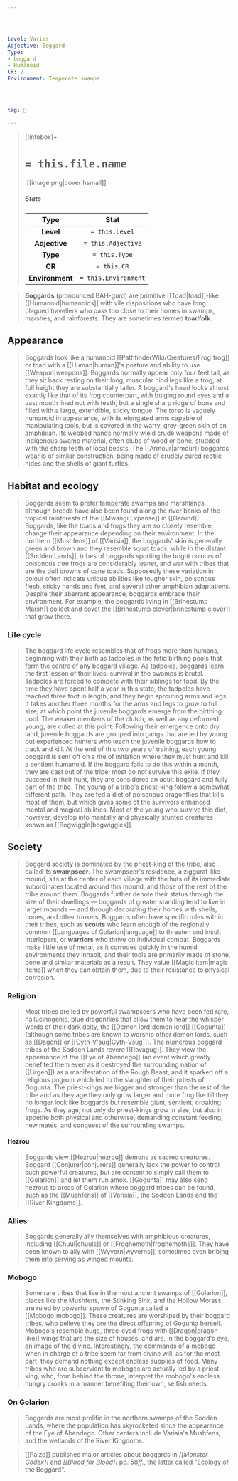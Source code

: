 ```yaml
---




Level: Varies
Adjective: Boggard
Type:
- boggard
- Humanoid
CR: 2
Environment: Temperate swamps




tag: 👹

---
```


> [!infobox]+
> #  `= this.file.name`
> ![[image.png|cover hsmall]]
> ##### Stats
> Type | Stat |
> :---:|:---:|
> **Level** | `= this.Level` |
> **Adjective** | `= this.Adjective` |
> **Type** | `= this.Type` |
> **CR** | `= this.CR` |
> **Environment** | `= this.Environment` |



> **Boggards** (pronounced BAH-gurd) are primitive [[Toad|toad]]-like [[Humanoid|humanoids]] with vile dispositions who have long plagued travellers who pass too close to their homes in swamps, marshes, and rainforests. They are sometimes termed **toadfolk**.



## Appearance

> Boggards look like a humanoid [[PathfinderWiki/Creatures/Frog|frog]] or toad with a [[Human|human]]'s posture and ability to use [[Weapon|weapons]]. Boggards normally appear only four feet tall, as they sit back resting on their long, muscular hind legs like a frog; at full height they are substantially taller. A boggard's head looks almost exactly like that of its frog counterpart, with bulging round eyes and a vast mouth lined not with teeth, but a single sharp ridge of bone and filled with a large, extendible, sticky tongue. The torso is vaguely humanoid in appearance, with its elongated arms capable of manipulating tools, but is covered in the warty, grey-green skin of an amphibian. Its webbed hands normally wield crude weapons made of indigenous swamp material, often clubs of wood or bone, studded with the sharp teeth of local beasts. The [[Armour|armour]] boggards wear is of similar construction, being made of crudely cured reptile hides and the shells of giant turtles.


## Habitat and ecology

> Boggards seem to prefer temperate swamps and marshlands, although breeds have also been found along the river banks of the tropical rainforests of the [[Mwangi Expanse]] in [[Garund]]. Boggards, like the toads and frogs they are so closely resemble, change their appearance depending on their environment. In the northern [[Mushfens]] of [[Varisia]], the boggards' skin is generally green and brown and they resemble squat toads, while in the distant [[Sodden Lands]], tribes of boggards sporting the bright colours of poisonous tree frogs are considerably leaner, and war with tribes that are the dull browns of cane toads. Supposedly these variation in colour often indicate unique abilities like tougher skin, poisonous flesh, sticky hands and feet, and several other amphibian adaptations. Despite their aberrant appearance, boggards embrace their environment. For example, the boggards living in [[Brinestump Marsh]] collect and covet the [[Brinestump clover|brinestump clover]] that grow there.


### Life cycle

> The boggard life cycle resembles that of frogs more than humans, beginning with their birth as tadpoles in the fetid birthing pools that form the centre of any boggard village. As tadpoles, boggards learn the first lesson of their lives: survival in the swamps is brutal. Tadpoles are forced to compete with their siblings for food. By the time they have spent half a year in this state, the tadpoles have reached three foot in length, and they begin sprouting arms and legs. It takes another three months for the arms and legs to grow to full size, at which point the juvenile boggards emerge from the birthing pool. The weaker members of the clutch, as well as any deformed young, are culled at this point.
> Following their emergence onto dry land, juvenile boggards are grouped into gangs that are led by young but experienced hunters who teach the juvenile boggards how to track and kill. At the end of this two years of training, each young boggard is sent off on a rite of initiation where they must hunt and kill a sentient humanoid. If the boggard fails to do this within a month, they are cast out of the tribe; most do not survive this exile. If they succeed in their hunt, they are considered an adult boggard and fully part of the tribe.
> The young of a tribe's priest-king follow a somewhat different path. They are fed a diet of poisonous dragonflies that kills most of them, but which gives some of the survivors enhanced mental and magical abilities. Most of the young who survive this diet, however, develop into mentally and physically stunted creatures known as [[Bogwiggle|bogwiggles]].


## Society

> Boggard society is dominated by the priest-king of the tribe, also called its **swampseer**. The swampseer's residence, a ziggurat-like mound, sits at the center of each village with the huts of its immediate subordinates located around this mound, and those of the rest of the tribe around them. Boggards further denote their status through the size of their dwellings — boggards of greater standing tend to live in larger mounds — and through decorating their homes with shells, bones, and other trinkets.
> Boggards often have specific roles within their tribes, such as **scouts** who learn enough of the regionally common [[Languages of Golarion|language]] to threaten and insult interlopers, or **warriors** who thrive on individual combat.
> Boggards make little use of metal, as it corrodes quickly in the humid environments they inhabit, and their tools are primarily made of stone, bone and similar materials as a result. They value [[Magic item|magic items]] when they can obtain them, due to their resistance to physical corrosion.


### Religion

> Most tribes are led by powerful swampseers who have been fed rare, hallucinogenic, blue dragonflies that allow them to hear the whisper words of their dark deity, the [[Demon lord|demon lord]] [[Gogunta]] (although some tribes are known to worship other demon lords, such as [[Dagon]] or [[Cyth-V'sug|Cyth-Vsug]]).
> The numerous boggard tribes of the Sodden Lands revere [[Rovagug]]. They view the appearance of the [[Eye of Abendego]] (an event which greatly benefited them even as it destroyed the surrounding nation of [[Lirgen]]) as a manifestation of the Rough Beast, and it sparked off a religious pogrom which led to the slaughter of their priests of Gogunta.
> The priest-kings are bigger and stronger than the rest of the tribe and as they age they only grow larger and more frog like till they no longer look like boggards but resemble giant, sentient, croaking frogs. As they age, not only do priest-kings grow in size, but also in appetite both physical and otherwise, demanding constant feeding, new mates, and conquest of the surrounding swamps.


#### Hezrou

> Boggards view [[Hezrou|hezrou]] demons as sacred creatures. Boggard [[Conjurer|conjurers]] generally lack the power to control such powerful creatures, but are content to simply call them to [[Golarion]] and let them run amok. [[Gogunta]] may also send hezrous to areas of Golarion where boggard tribes can be found, such as the [[Mushfens]] of [[Varisia]], the Sodden Lands and the [[River Kingdoms]].


### Allies

> Boggards generally ally themselves with amphibious creatures, including [[Chuul|chuuls]] or [[Froghemoth|froghemoths]]. They have been known to ally with [[Wyvern|wyverns]], sometimes even bribing them into serving as winged mounts.


### Mobogo

> Some rare tribes that live in the most ancient swamps of [[Golarion]], places like the Mushfens, the Stinking Sink, and the Hollow Morass, are ruled by powerful spawn of Gogunta called a [[Mobogo|mobogo]]. These creatures are worshiped by their boggard tribes, who believe they are the direct offspring of Gogunta herself. Mobogo's resemble huge, three-eyed frogs with [[Dragon|dragon-like]] wings that are the size of houses, and are, in the boggard's eye, an image of the divine. Interestingly, the commands of a mobogo when in charge of a tribe seem far from divine will, as for the most part, they demand nothing except endless supplies of food. Many tribes who are subservient to mobogos are actually led by a priest-king, who, from behind the throne, interpret the mobogo's endless hungry croaks in a manner benefiting their own, selfish needs.


### On Golarion

> Boggards are most prolific in the northern swamps of the Sodden Lands, where the population has skyrocketed since the appearance of the Eye of Abendego. Other centers include Varisia's Mushfens, and the wetlands of the River Kingdoms.


> [[Paizo]] published major articles about boggards in *[[Monster Codex]]* and *[[Blood for Blood]]* pp. 58*ff.*, the latter called "Ecology of the Boggard".






